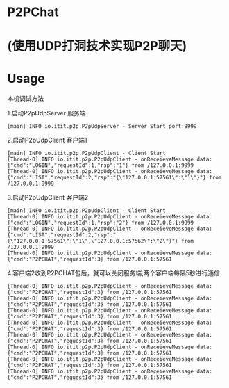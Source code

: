 # P2PChat
(使用UDP打洞技术实现P2P聊天)
======

Usage
==============
本机调试方法

1.启动P2pUdpServer 服务端

	[main] INFO io.itit.p2p.P2pUdpServer - Server Start port:9999

2.启动P2pUdpClient 客户端1

	[main] INFO io.itit.p2p.P2pUdpClient - Client Start
	[Thread-0] INFO io.itit.p2p.P2pUdpClient - onReceieveMessage data:{"cmd":"LOGIN","requestId":1,"rsp":"1"} from /127.0.0.1:9999
	[Thread-0] INFO io.itit.p2p.P2pUdpClient - onReceieveMessage data:{"cmd":"LIST","requestId":2,"rsp":"{\"127.0.0.1:57561\":\"1\"}"} from /127.0.0.1:9999


3.启动P2pUdpClient 客户端2

	[main] INFO io.itit.p2p.P2pUdpClient - Client Start
	[Thread-0] INFO io.itit.p2p.P2pUdpClient - onReceieveMessage data:{"cmd":"LOGIN","requestId":1,"rsp":"2"} from /127.0.0.1:9999
	[Thread-0] INFO io.itit.p2p.P2pUdpClient - onReceieveMessage data:{"cmd":"LIST","requestId":2,"rsp":"{\"127.0.0.1:57561\":\"1\",\"127.0.0.1:57562\":\"2\"}"} from /127.0.0.1:9999
	[Thread-0] INFO io.itit.p2p.P2pUdpClient - onReceieveMessage data:{"cmd":"P2PCHAT","requestId":3} from /127.0.0.1:57561

4.客户端2收到P2PCHAT包后，就可以关闭服务端,两个客户端每隔5秒进行通信

	[Thread-0] INFO io.itit.p2p.P2pUdpClient - onReceieveMessage data:{"cmd":"P2PCHAT","requestId":3} from /127.0.0.1:57561
	[Thread-0] INFO io.itit.p2p.P2pUdpClient - onReceieveMessage data:{"cmd":"P2PCHAT","requestId":3} from /127.0.0.1:57561
	[Thread-0] INFO io.itit.p2p.P2pUdpClient - onReceieveMessage data:{"cmd":"P2PCHAT","requestId":3} from /127.0.0.1:57561
	[Thread-0] INFO io.itit.p2p.P2pUdpClient - onReceieveMessage data:{"cmd":"P2PCHAT","requestId":3} from /127.0.0.1:57561
	[Thread-0] INFO io.itit.p2p.P2pUdpClient - onReceieveMessage data:{"cmd":"P2PCHAT","requestId":3} from /127.0.0.1:57561
	[Thread-0] INFO io.itit.p2p.P2pUdpClient - onReceieveMessage data:{"cmd":"P2PCHAT","requestId":3} from /127.0.0.1:57561
	[Thread-0] INFO io.itit.p2p.P2pUdpClient - onReceieveMessage data:{"cmd":"P2PCHAT","requestId":3} from /127.0.0.1:57561
	[Thread-0] INFO io.itit.p2p.P2pUdpClient - onReceieveMessage data:{"cmd":"P2PCHAT","requestId":3} from /127.0.0.1:57561

